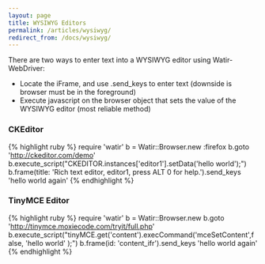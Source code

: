 ```yaml
---
layout: page
title: WYSIWYG Editors
permalink: /articles/wysiwyg/
redirect_from: /docs/wysiwyg/
---
```


There are two ways to enter text into a WYSIWYG editor using Watir-WebDriver:

* Locate the iFrame, and use .send_keys to enter text (downside is browser must be in the foreground)
* Execute javascript on the browser object that sets the value of the WYSIWYG editor (most reliable method)

### CKEditor

{% highlight ruby %}
require 'watir'
b = Watir::Browser.new :firefox
b.goto 'http://ckeditor.com/demo'
b.execute_script("CKEDITOR.instances['editor1'].setData('hello world');")
b.frame(title: 'Rich text editor, editor1, press ALT 0 for help.').send_keys 'hello world again'
{% endhighlight %}

### TinyMCE Editor

{% highlight ruby %}
require 'watir'
b = Watir::Browser.new
b.goto 'http://tinymce.moxiecode.com/tryit/full.php'
b.execute_script("tinyMCE.get('content').execCommand('mceSetContent',false, 'hello world' );")
b.frame(id: 'content_ifr').send_keys 'hello world again'
{% endhighlight %}
